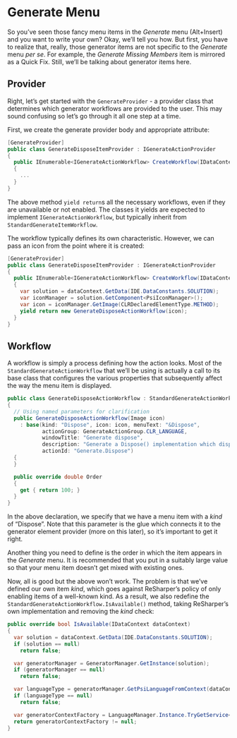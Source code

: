 ---
---

# Generate Menu

So you’ve seen those fancy menu items in the _Generate_ menu (Alt+Insert) and you want to write your own? Okay, we’ll tell you how. But first, you have to realize that, really, those generator items are not specific to the _Generate_ menu _per se_. For example, the _Generate Missing Members_ item is mirrored as a Quick Fix. Still, we’ll be talking about generator items here.

## Provider

Right, let’s get started with the `GenerateProvider` - a provider class that determines which generator workflows are provided to the user. This may sound confusing so let’s go through it all one step at a time.

First, we create the generate provider body and appropriate attribute:

```csharp
[GenerateProvider]
public class GenerateDisposeItemProvider : IGenerateActionProvider
{
  public IEnumerable<IGenerateActionWorkflow> CreateWorkflow(IDataContext dataContext)
  {
    ...
  }
}
```

The above method `yield return`s all the necessary workflows, even if they are unavailable or not enabled. The classes it yields are expected to implement `IGenerateActionWorkflow`, but typically inherit from `StandardGenerateItemWorkflow`.

The workflow typically defines its own characteristic. However, we can pass an icon from the point where it is created:

```csharp
[GenerateProvider]
public class GenerateDisposeItemProvider : IGenerateActionProvider
{
  public IEnumerable<IGenerateActionWorkflow> CreateWorkflow(IDataContext dataContext)
  {
    var solution = dataContext.GetData(IDE.DataConstants.SOLUTION);
    var iconManager = solution.GetComponent<PsiIconManager>();
    var icon = iconManager.GetImage(CLRDeclaredElementType.METHOD);
    yield return new GenerateDisposeActionWorkflow(icon);
  }
}
```

## Workflow

A workflow is simply a process defining how the action looks. Most of the `StandardGenerateActionWorkflow` that we’ll be using is actually a call to its base class that configures the various properties that subsequently affect the way the menu item is displayed.

```csharp
public class GenerateDisposeActionWorkflow : StandardGenerateActionWorkflow
{
  // Using named parameters for clarification
  public GenerateDisposeActionWorkflow(Image icon)
    : base(kind: "Dispose", icon: icon, menuText: "&Dispose",
           actionGroup: GenerateActionGroup.CLR_LANGUAGE,
           windowTitle: "Generate dispose",
           description: "Generate a Dispose() implementation which disposes selected fields.",
           actionId: "Generate.Dispose")
  {
  }

  public override double Order
  {
    get { return 100; }
  }
}
```

In the above declaration, we specify that we have a menu item with a _kind_ of “Dispose”. Note that this parameter is the glue which connects it to the generator element provider (more on this later), so it’s important to get it right.

Another thing you need to define is the order in which the item appears in the _Generate_ menu. It is recommended that you put in a suitably large value so that your menu item doesn’t get mixed with existing ones.

Now, all is good but the above won’t work. The problem is that we’ve defined our own item _kind_, which goes against ReSharper’s policy of only enabling items of a well-known kind. As a result, we also redefine the `StandardGenerateActionWorkflow.IsAvailable()` method, taking ReSharper’s own implementation and removing the _kind_ check:

```csharp
public override bool IsAvailable(IDataContext dataContext)
{
  var solution = dataContext.GetData(IDE.DataConstants.SOLUTION);
  if (solution == null)
    return false;

  var generatorManager = GeneratorManager.GetInstance(solution);
  if (generatorManager == null)
    return false;

  var languageType = generatorManager.GetPsiLanguageFromContext(dataContext);
  if (languageType == null)
    return false;

  var generatorContextFactory = LanguageManager.Instance.TryGetService<IGeneratorContextFactory>(languageType);
  return generatorContextFactory != null;
}
```


